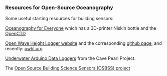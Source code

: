 ### Resources for Open-Source Oceanography

Some useful starting resources for building sensors:

[Oceanography for Everyone](oceanographyforeveryone.com) which has a 3D-printer Niskin bottle and the [OpenCTD](https://github.com/OceanographyforEveryone/OpenCTD) 

[Open Wave Height Logger website](https://lukemiller.org/index.php/category/open-wave-height-logger/) and the corresponding [github page](https://github.com/millerlp/OWHL), and recently: [owhl.org](http://owhl.org/)

[Underwater Arduino Data Loggers](https://thecavepearlproject.org) from the Cave Pearl Project.

The [Open Source Building Science Sensors (OSBSS) project](http://www.osbss.com/)
